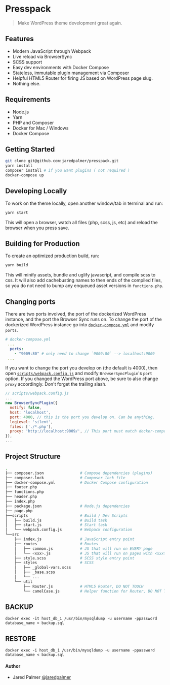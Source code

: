# Presspack

> Make WordPress theme development great again.

## Features

- Modern JavaScript through Webpack
- Live reload via BrowserSync
- SCSS support
- Easy dev environments with Docker Compose
- Stateless, immutable plugin management via Composer
- Helpful HTML5 Router for firing JS based on WordPress page slug.
- Nothing else.

## Requirements

- Node.js
- Yarn
- PHP and Composer
- Docker for Mac / Windows
- Docker Compose

## Getting Started
```bash
git clone git@github.com:jaredpalmer/presspack.git
yarn install
composer install # if you want plugins ( not required )
docker-compose up 
```

## Developing Locally
To work on the theme locally, open another window/tab in terminal and run:

```bash
yarn start
```

This will open a browser, watch all files (php, scss, js, etc) and reload the 
browser when you press save. 

## Building for Production
To create an optimized production build, run:

```bash
yarn build
```

This will minify assets, bundle and uglify javascript, and compile scss to css.
It will also add cachebusting names to then ends of the compiled files, so you
do not need to bump any enqueued asset versions in `functions.php`.


## Changing ports

There are two ports involved, the port of the dockerized WordPress instance, 
and the port the Browser Sync runs on. To change the port of the dockerized 
WordPress instance go into [`docker-compose.yml`](docker-compose.yml#L25) and 
modify `ports`. 

```yml
# docker-compose.yml
 ...
  ports:
    - "9009:80" # only need to change `9009:80` --> localhost:9009
 ...
```

If you want to change the port you develop on (the default is 4000), then open
[`scripts/webpack.config.js`](scripts/webpack.config.js#L119) and modify
`BrowserSyncPlugin`'s `port` option. If you changed the WordPress port above,
be sure to also change `proxy` accordingly. Don't forget the trailing slash.

```js
// scripts/webpack.config.js
...
new BrowserSyncPlugin({
  notify: false,
  host: 'localhost', 
  port: 4000, // this is the port you develop on. Can be anything.
  logLevel: 'silent',
  files: ['./*.php'],
  proxy: 'http://localhost:9009/', // This port must match docker-compose.yml
}),
...
```

## Project Structure

```bash
.
├── composer.json                # Compose dependencies (plugins)
├── composer.lock                # Composer lock file
├── docker-compose.yml           # Docker Compose configuration
├── footer.php
├── functions.php
├── header.php
├── index.php
├── package.json                 # Node.js dependencies
├── page.php  
├──scripts                       # Build / Dev Scripts
│   ├── build.js                 # Build task
│   ├── start.js                 # Start task
│   └── webpack.config.js        # Webpack configuration   
└──src
    ├── index.js                 # JavaScript entry point
    ├── routes                   # Routes
    │   ├── common.js            # JS that will run on EVERY page
    │   └── <xxx>.js             # JS that will run on pages with <xxx> slug 
    ├── style.scss               # SCSS style entry point
    ├── styles                   # SCSS
    │   ├── _global-vars.scss
    │   ├── _base.scss
    │   └── ...
    └── util
        ├── Router.js            # HTML5 Router, DO NOT TOUCH
        └── camelCase.js         # Helper function for Router, DO NOT TOUCH
```

## BACKUP
```aidl
docker exec -it host_db_1 /usr/bin/mysqldump -u username -ppassword database_name > backup.sql
```

## RESTORE
```aidl
docker exec -i host_db_1 /usr/bin/mysqldump -u username -ppassword database_name < backup.sql
```

#### Author
- Jared Palmer [@jaredpalmer](https://twitter.com/jaredpalmer)
